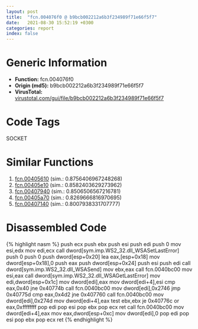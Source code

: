 ```yaml
---
layout: post
title:  "fcn.004076f0 @ b9bcb002212a6b3f234989f71e66f5f7"
date:   2021-08-30 15:52:19 +0300
categories: report
index: false
---
```


# Generic Information
- **Function:** fcn.004076f0
- **Origin (md5):** b9bcb002212a6b3f234989f71e66f5f7
- **VirusTotal:** [virustotal.com/gui/file/b9bcb002212a6b3f234989f71e66f5f7][virustotal_ref]

# Code Tags
<span class="tag" id="SOCKET">SOCKET</span>


# Similar Functions

1. [fcn.00405610][similar_1_ref] (sim.: 0.8756406967248268)
2. [fcn.00405e10][similar_2_ref] (sim.: 0.8582403629273962)
3. [fcn.00407940][similar_3_ref] (sim.: 0.8506506567216781)
4. [fcn.00405a70][similar_4_ref] (sim.: 0.8269666816970695)
5. [fcn.00407140][similar_5_ref] (sim.: 0.8007938331707777)


# Disassembled Code

{% highlight nasm %}
push ecx
push ebx
push esi
push edi
push 0
mov esi,edx
mov edi,ecx
call dword[sym.imp.WS2_32.dll_WSASetLastError]
push 0
push 0
push dword[esp+0x20]
lea eax,[esp+0x18]
mov dword[esp+0x18],0
push eax
push dword[esp+0x24]
push esi
push edi
call dword[sym.imp.WS2_32.dll_WSASend]
mov ebx,eax
call fcn.0040bc00
mov esi,eax
call dword[sym.imp.WS2_32.dll_WSAGetLastError]
mov edi,dword[esp+0x1c]
mov dword[edi],eax
mov dword[edi+4],esi
cmp eax,0x40
jne 0x40774b
call fcn.0040bc00
mov dword[edi],0x2746
jmp 0x40775d
cmp eax,0x4d2
jne 0x407760
call fcn.0040bc00
mov dword[edi],0x274d
mov dword[edi+4],eax
test ebx,ebx
je 0x40776c
or eax,0xffffffff
pop edi
pop esi
pop ebx
pop ecx
ret 
call fcn.0040bc00
mov dword[edi+4],eax
mov eax,dword[esp+0xc]
mov dword[edi],0
pop edi
pop esi
pop ebx
pop ecx
ret 
{% endhighlight %}


[similar_1_ref]: /report/fcn.00405610@b9bcb002212a6b3f234989f71e66f5f7
[similar_2_ref]: /report/fcn.00405e10@b9bcb002212a6b3f234989f71e66f5f7
[similar_3_ref]: /report/fcn.00407940@b9bcb002212a6b3f234989f71e66f5f7
[similar_4_ref]: /report/fcn.00405a70@b9bcb002212a6b3f234989f71e66f5f7
[similar_5_ref]: /report/fcn.00407140@b9bcb002212a6b3f234989f71e66f5f7
[virustotal_ref]: https://www.virustotal.com/gui/file/b9bcb002212a6b3f234989f71e66f5f7